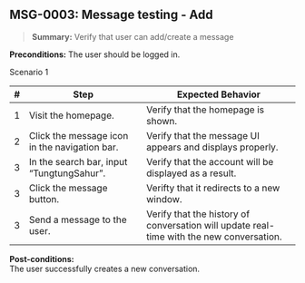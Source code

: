 ## **MSG-0003:** Message testing - Add  

> **Summary:** Verify that user can add/create a message   <br>

**Preconditions:** The user should be logged in.

Scenario 1 

 | \# | Step | Expected Behavior | 
 |----|------|-------------------| 
 |  1 |   Visit the homepage.                             | Verify that the homepage is shown.  | 
 |  2 |   Click the message icon in the navigation bar.   | Verify that the message UI appears and displays properly.   | 
 |  3 |   In the search bar, input “TungtungSahur”.       | Verify that the account will be displayed as a result.   |  
 |  3 |   Click the message button.                       | Verifty that it redirects to a new window.   |  
 |  3 |   Send a message to the user.                     | Verify that the history of conversation will update real-time with the new conversation.   |  

**Post-conditions:**  
The user successfully creates a new conversation.

